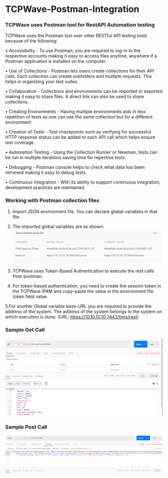 # TCPWave-Postman-Integration
### TCPWave uses Postman tool for RestAPI Automation testing
TCPWave uses the Postman tool over other RESTful API testing tools because of the following:

• Accessibility - To use Postman, you are required to log-in to the respective accounts making it easy to access files anytime, anywhere if a Postman application is installed on the computer.

•	Use of Collections - Postman lets users create collections for their API calls. Each collection can create subfolders and multiple requests. This helps in organizing your test suites.

•	Collaboration - Collections and environments can be imported or exported making it easy to share files. A direct link can also be used to share collections.

•	Creating Environments - Having multiple environments aids in less repetition of tests as one can use the same collection but for a different environment

•	Creation of Tests - Test checkpoints such as verifying for successful HTTP response status can be added to each API call which helps ensure test coverage.

•	Automation Testing - Using the Collection Runner or Newman, tests can be run in multiple iterations saving time for repetitive tests.

•	Debugging - Postman console helps to check what data has been retrieved making it easy to debug tests.

•	Continuous Integration - With its ability to support continuous integration, development practices are maintained.

### Working with Postman collection files
1. Import JSON environment file. You can declare global variables in that file.

2. The imported global variables are as shown:
   ![](images/global.png)

3. TCPWave uses Token-Based Authentication to execute the rest calls from postman.

4. For token-based authentication, you need to create the session token in the TCPWave IPAM and copy-paste the value in the environment file token field value.

5.For another Global variable base-URL you are required to provide the address of the system. The address of the system belongs to the system on which execution is done. (URL: https://10.10.10.10:7443/tims/rest)

### Sample Get Call  
 ![](images/getCallExample.png)
 
 
### Sample Post Call  
 ![](images/PostCallExample.png)
